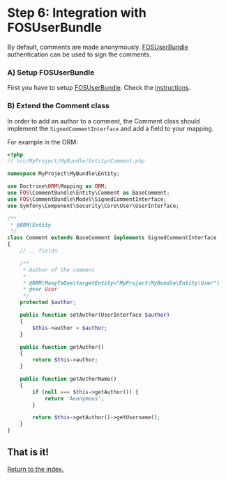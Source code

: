 Step 6: Integration with FOSUserBundle
======================================
By default, comments are made anonymously.
[FOSUserBundle](http://github.com/FriendsOfSymfony/FOSUserBundle)
authentication can be used to sign the comments.

### A) Setup FOSUserBundle
First you have to setup [FOSUserBundle](https://github.com/FriendsOfSymfony/FOSUserBundle). Check the [instructions](https://github.com/FriendsOfSymfony/FOSUserBundle/blob/master/Resources/doc/index.rst).

### B) Extend the Comment class
In order to add an author to a comment, the Comment class should implement the
`SignedCommentInterface` and add a field to your mapping.

For example in the ORM:

``` php
<?php
// src/MyProject/MyBundle/Entity/Comment.php

namespace MyProject\MyBundle\Entity;

use Doctrine\ORM\Mapping as ORM;
use FOS\CommentBundle\Entity\Comment as BaseComment;
use FOS\CommentBundle\Model\SignedCommentInterface;
use Symfony\Component\Security\Core\User\UserInterface;

/**
 * @ORM\Entity
 */
class Comment extends BaseComment implements SignedCommentInterface
{
    // .. fields

    /**
     * Author of the comment
     *
     * @ORM\ManyToOne(targetEntity="MyProject\MyBundle\Entity\User")
     * @var User
     */
    protected $author;

    public function setAuthor(UserInterface $author)
    {
        $this->author = $author;
    }

    public function getAuthor()
    {
        return $this->author;
    }

    public function getAuthorName()
    {
        if (null === $this->getAuthor()) {
            return 'Anonymous';
        }

        return $this->getAuthor()->getUsername();
    }
}
```

## That is it!
[Return to the index.](index.md)
